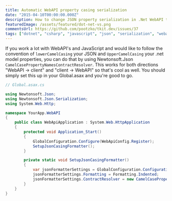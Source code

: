 ```yaml
---
title: Automatic WebAPI property casing serialization
date: "2015-04-10T00:00:00.000Z"
description: How to change JSON property serialization in .Net WebAPI to lowerCamelCase?
featuredImage: /assets/featured/dot-net-vs.png
commentsUrl: https://github.com/pootzko/tkit.dev/issues/37
tags: ["dotnet", "csharp", "javascript", "json", "serialization", "webapi"]
---
```


If you work a lot with WebAPI's and JavaScript and would like to follow the convention of `lowerCamelCasing` your JSON and `UpperCamelCasing` your .net model properties, you can do that by using Newtonsoft.Json `CamelCasePropertyNamesContractResolver`. This works for both directions "WebAPI -> client" and "client -> WebAPI" so that's cool as well. You should simply set this up in your Global.asax and you're good to go.

```cs
// Global.asax.cs

using Newtonsoft.Json;
using Newtonsoft.Json.Serialization;
using System.Web.Http;

namespace YourApp.WebAPI
{
    public class WebApiApplication : System.Web.HttpApplication
    {
        protected void Application_Start()
        {
            GlobalConfiguration.Configure(WebApiConfig.Register);
            SetupJsonCasingFormatter();
        }

        private static void SetupJsonCasingFormatter()
        {
            var jsonFormatterSettings = GlobalConfiguration.Configuration.Formatters.JsonFormatter.SerializerSettings;
            jsonFormatterSettings.Formatting = Formatting.Indented;
            jsonFormatterSettings.ContractResolver = new CamelCasePropertyNamesContractResolver();
        }
    }
}
```
